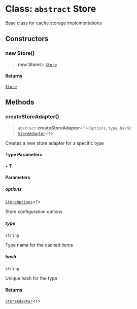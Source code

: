 # Class: `abstract` Store

Base class for cache storage implementations

## Constructors

### new Store()

> **new Store**(): [`Store`](Store.md)

#### Returns

[`Store`](Store.md)

## Methods

### createStoreAdapter()

> `abstract` **createStoreAdapter**\<`T`\>(`options`, `type`, `hash`): [`StoreAdapter`](StoreAdapter.md)\<`T`\>

Creates a new store adapter for a specific type

#### Type Parameters

• **T**

#### Parameters

##### options

[`StoreOptions`](../interfaces/StoreOptions.md)\<`T`\>

Store configuration options

##### type

`string`

Type name for the cached items

##### hash

`string`

Unique hash for the type

#### Returns

[`StoreAdapter`](StoreAdapter.md)\<`T`\>
